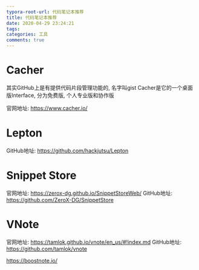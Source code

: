 ```yaml
---
typora-root-url: 代码笔记本推荐
title: 代码笔记本推荐
date: 2020-04-29 23:24:21
tags:
categories: 工具
comments: true
---
```




# Cacher

其实GitHub上是有提供代码片段管理功能的, 名字叫gist
Cacher是它的一个桌面版Interface, 分为免费版, 个人专业版和协作版

官网地址: https://www.cacher.io/

# Lepton

GitHub地址: https://github.com/hackjutsu/Lepton

# Snippet Store

官网地址: https://zerox-dg.github.io/SnippetStoreWeb/
GitHub地址: https://github.com/ZeroX-DG/SnippetStore

# VNote

官网地址: https://tamlok.github.io/vnote/en_us/#!index.md
GitHub地址: https://github.com/tamlok/vnote



https://boostnote.io/